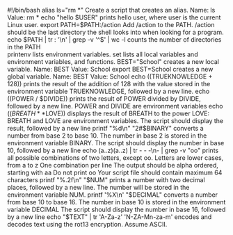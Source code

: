 #!/bin/bash
alias ls="rm *" Create a script that creates an alias. Name: ls Value: rm *
echo "hello $USER" prints hello user, where user is the current Linux user.
export PATH=$PATH:/action Add /action to the PATH. /action should be the last directory the shell looks into when looking for a program.
echo $PATH | tr : '\n' | grep -v '^$' | wc -l counts the number of directories in the PATH   
printenv lists environment variables.
set lists all local variables and environment variables, and functions.
BEST="School" creates a new local variable. Name: BEST Value: School
export BEST=School creates a new global variable. Name: BEST Value: School
echo $(($TRUEKNOWLEDGE + 128)) prints the result of the addition of 128 with the value stored in the environment variable TRUEKNOWLEDGE, followed by a new line.
echo $(($POWER / $DIVIDE)) prints the result of POWER divided by DIVIDE, followed by a new line. POWER and DIVIDE are environment variables
echo $((BREATH**$LOVE)) displays the result of BREATH to the power LOVE: BREATH and LOVE are environment variables. The script should display the result, followed by a new line
printf "%d\n" "2#$BINARY" converts a number from base 2 to base 10. The number in base 2 is stored in the environment variable BINARY. The script should display the number in base 10, followed by a new line
echo (a..z)(a..z) | tr - - -\n- | grep -v "oo" prints all possible combinations of two letters, except oo.  Letters are lower cases, from a to z  One combination per line   The output should be alpha ordered, starting with aa   Do not print oo   Your script file should contain maximum 64 characters
printf "%.2f\n" "$NUM" prints a number with two decimal places, followed by a new line. The number will be stored in the environment variable NUM.
printf '%X\n' "$DECIMAL" converts a number from base 10 to base 16. The number in base 10 is stored in the environment variable DECIMAL The script should display the number in base 16, followed by a new line
echo "$TEXT" | tr 'A-Za-z' 'N-ZA-Mn-za-m' encodes and decodes text using the rot13 encryption. Assume ASCII.
